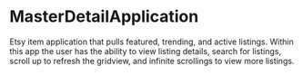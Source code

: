 # MasterDetailApplication
Etsy item application that pulls featured, trending, and active listings.
Within this app the user has the ability to view listing details, search for listings, scroll up to refresh the gridview, and infinite scrollings to view more listings.
